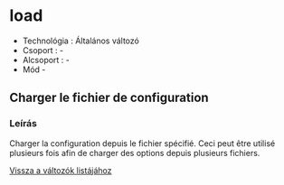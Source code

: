 # load

* Technológia : Általános változó
* Csoport : -
* Alcsoport : -
* Mód - 

## Charger le fichier de configuration

### Leírás

Charger la configuration depuis le fichier spécifié. Ceci peut être utilisé plusieurs fois afin de charger des options depuis plusieurs fichiers.

[Vissza a változók listájához](/)

